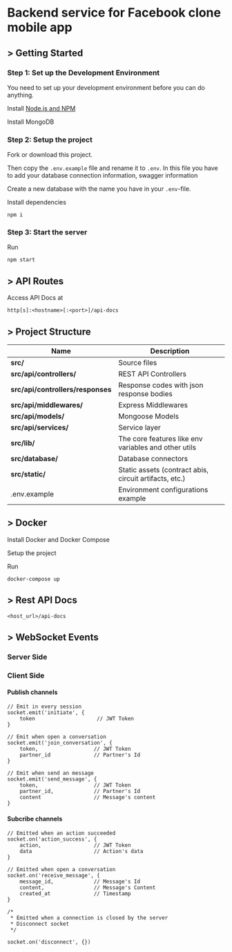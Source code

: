 # Backend service for Facebook clone mobile app

## > Getting Started

### Step 1: Set up the Development Environment

You need to set up your development environment before you can do anything.

Install [Node.js and NPM](https://nodejs.org/en/download/)

Install MongoDB

### Step 2: Setup the project

Fork or download this project.

Then copy the `.env.example` file and rename it to `.env`. In this file you have to add your database connection information, swagger information

Create a new database with the name you have in your `.env`-file.

Install dependencies
```
npm i
```

### Step 3: Start the server

Run
```
npm start
```

## > API Routes

Access API Docs at
```
http[s]:<hostname>[:<port>]/api-docs
```

## > Project Structure

| Name                              | Description |
| --------------------------------- | ----------- |
| **src/**                          | Source files |
| **src/api/controllers/**          | REST API Controllers |
| **src/api/controllers/responses** | Response codes with json response bodies  |
| **src/api/middlewares/**          | Express Middlewares |
| **src/api/models/**               | Mongoose Models |
| **src/api/services/**             | Service layer |
| **src/lib/**                      | The core features like env variables and other utils |
| **src/database/**                 | Database connectors |
| **src/static/**                   | Static assets (contract abis, circuit artifacts, etc.) |
| .env.example                      | Environment configurations example |

## > Docker

Install Docker and Docker Compose

Setup the project

Run
```
docker-compose up
```

## > Rest API Docs

`<host_url>/api-docs`

## > WebSocket Events

### Server Side

### Client Side

#### Publish channels

```
// Emit in every session
socket.emit('initiate', {
    token                    // JWT Token
}
```
```
// Emit when open a conversation
socket.emit('join_conversation', {
    token,                  // JWT Token
    partner_id              // Partner's Id
}
```
```
// Emit when send an message
socket.emit('send_message', {
    token,                  // JWT Token
    partner_id,             // Partner's Id
    content                 // Message's content
}
```
#### Subcribe channels

```
// Emitted when an action succeeded
socket.on('action_success', {
    action,                 // JWT Token
    data                    // Action's data
}
```
```
// Emitted when open a conversation
socket.on('receive_message', {
    message_id,             // Message's Id
    content,                // Message's Content
    created_at              // Timestamp 
}
```
```
/*
 * Emitted when a connection is closed by the server
 * Disconnect socket
 */

socket.on('disconnect', {})
```